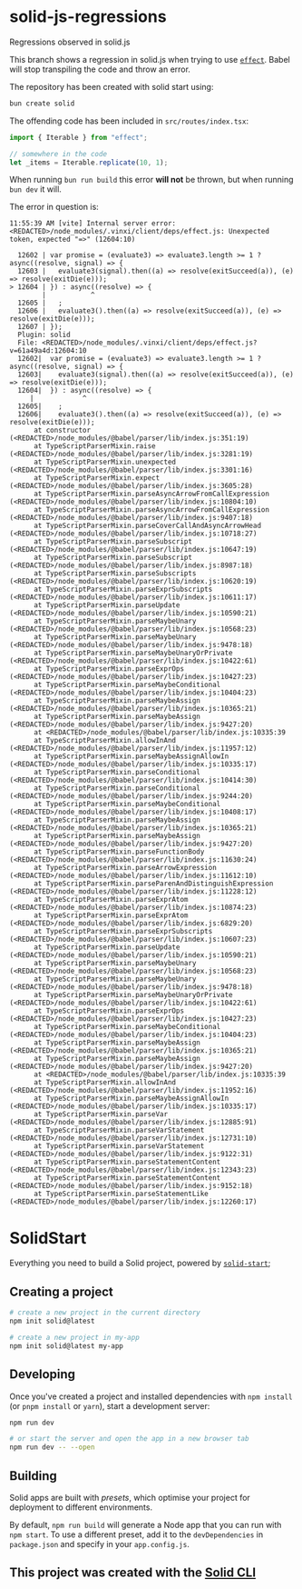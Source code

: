 # solid-js-regressions

Regressions observed in solid.js

This branch shows a regression in solid.js when trying to use [`effect`](npmjs.com/package/effect).
Babel will stop transpiling the code and throw an error.

The repository has been created with solid start using:

```bash
bun create solid
```

The offending code has been included in `src/routes/index.tsx`:

```js
import { Iterable } from "effect";

// somewhere in the code
let _items = Iterable.replicate(10, 1);
```

When running `bun run build` this error **will not** be thrown, but when running `bun dev` it will.

The error in question is:

```
11:55:39 AM [vite] Internal server error: <REDACTED>/node_modules/.vinxi/client/deps/effect.js: Unexpected token, expected "=>" (12604:10)

  12602 | var promise = (evaluate3) => evaluate3.length >= 1 ? async((resolve, signal) => {
  12603 |   evaluate3(signal).then((a) => resolve(exitSucceed(a)), (e) => resolve(exitDie(e)));
> 12604 | }) : async((resolve) => {
        |           ^
  12605 |   ;
  12606 |   evaluate3().then((a) => resolve(exitSucceed(a)), (e) => resolve(exitDie(e)));
  12607 | });
  Plugin: solid
  File: <REDACTED>/node_modules/.vinxi/client/deps/effect.js?v=61a49a4d:12604:10
  12602|  var promise = (evaluate3) => evaluate3.length >= 1 ? async((resolve, signal) => {
  12603|    evaluate3(signal).then((a) => resolve(exitSucceed(a)), (e) => resolve(exitDie(e)));
  12604|  }) : async((resolve) => {
     |            ^
  12605|    ;
  12606|    evaluate3().then((a) => resolve(exitSucceed(a)), (e) => resolve(exitDie(e)));
      at constructor (<REDACTED>/node_modules/@babel/parser/lib/index.js:351:19)
      at TypeScriptParserMixin.raise (<REDACTED>/node_modules/@babel/parser/lib/index.js:3281:19)
      at TypeScriptParserMixin.unexpected (<REDACTED>/node_modules/@babel/parser/lib/index.js:3301:16)
      at TypeScriptParserMixin.expect (<REDACTED>/node_modules/@babel/parser/lib/index.js:3605:28)
      at TypeScriptParserMixin.parseAsyncArrowFromCallExpression (<REDACTED>/node_modules/@babel/parser/lib/index.js:10804:10)
      at TypeScriptParserMixin.parseAsyncArrowFromCallExpression (<REDACTED>/node_modules/@babel/parser/lib/index.js:9407:18)
      at TypeScriptParserMixin.parseCoverCallAndAsyncArrowHead (<REDACTED>/node_modules/@babel/parser/lib/index.js:10718:27)
      at TypeScriptParserMixin.parseSubscript (<REDACTED>/node_modules/@babel/parser/lib/index.js:10647:19)
      at TypeScriptParserMixin.parseSubscript (<REDACTED>/node_modules/@babel/parser/lib/index.js:8987:18)
      at TypeScriptParserMixin.parseSubscripts (<REDACTED>/node_modules/@babel/parser/lib/index.js:10620:19)
      at TypeScriptParserMixin.parseExprSubscripts (<REDACTED>/node_modules/@babel/parser/lib/index.js:10611:17)
      at TypeScriptParserMixin.parseUpdate (<REDACTED>/node_modules/@babel/parser/lib/index.js:10590:21)
      at TypeScriptParserMixin.parseMaybeUnary (<REDACTED>/node_modules/@babel/parser/lib/index.js:10568:23)
      at TypeScriptParserMixin.parseMaybeUnary (<REDACTED>/node_modules/@babel/parser/lib/index.js:9478:18)
      at TypeScriptParserMixin.parseMaybeUnaryOrPrivate (<REDACTED>/node_modules/@babel/parser/lib/index.js:10422:61)
      at TypeScriptParserMixin.parseExprOps (<REDACTED>/node_modules/@babel/parser/lib/index.js:10427:23)
      at TypeScriptParserMixin.parseMaybeConditional (<REDACTED>/node_modules/@babel/parser/lib/index.js:10404:23)
      at TypeScriptParserMixin.parseMaybeAssign (<REDACTED>/node_modules/@babel/parser/lib/index.js:10365:21)
      at TypeScriptParserMixin.parseMaybeAssign (<REDACTED>/node_modules/@babel/parser/lib/index.js:9427:20)
      at <REDACTED>/node_modules/@babel/parser/lib/index.js:10335:39
      at TypeScriptParserMixin.allowInAnd (<REDACTED>/node_modules/@babel/parser/lib/index.js:11957:12)
      at TypeScriptParserMixin.parseMaybeAssignAllowIn (<REDACTED>/node_modules/@babel/parser/lib/index.js:10335:17)
      at TypeScriptParserMixin.parseConditional (<REDACTED>/node_modules/@babel/parser/lib/index.js:10414:30)
      at TypeScriptParserMixin.parseConditional (<REDACTED>/node_modules/@babel/parser/lib/index.js:9244:20)
      at TypeScriptParserMixin.parseMaybeConditional (<REDACTED>/node_modules/@babel/parser/lib/index.js:10408:17)
      at TypeScriptParserMixin.parseMaybeAssign (<REDACTED>/node_modules/@babel/parser/lib/index.js:10365:21)
      at TypeScriptParserMixin.parseMaybeAssign (<REDACTED>/node_modules/@babel/parser/lib/index.js:9427:20)
      at TypeScriptParserMixin.parseFunctionBody (<REDACTED>/node_modules/@babel/parser/lib/index.js:11630:24)
      at TypeScriptParserMixin.parseArrowExpression (<REDACTED>/node_modules/@babel/parser/lib/index.js:11612:10)
      at TypeScriptParserMixin.parseParenAndDistinguishExpression (<REDACTED>/node_modules/@babel/parser/lib/index.js:11228:12)
      at TypeScriptParserMixin.parseExprAtom (<REDACTED>/node_modules/@babel/parser/lib/index.js:10874:23)
      at TypeScriptParserMixin.parseExprAtom (<REDACTED>/node_modules/@babel/parser/lib/index.js:6829:20)
      at TypeScriptParserMixin.parseExprSubscripts (<REDACTED>/node_modules/@babel/parser/lib/index.js:10607:23)
      at TypeScriptParserMixin.parseUpdate (<REDACTED>/node_modules/@babel/parser/lib/index.js:10590:21)
      at TypeScriptParserMixin.parseMaybeUnary (<REDACTED>/node_modules/@babel/parser/lib/index.js:10568:23)
      at TypeScriptParserMixin.parseMaybeUnary (<REDACTED>/node_modules/@babel/parser/lib/index.js:9478:18)
      at TypeScriptParserMixin.parseMaybeUnaryOrPrivate (<REDACTED>/node_modules/@babel/parser/lib/index.js:10422:61)
      at TypeScriptParserMixin.parseExprOps (<REDACTED>/node_modules/@babel/parser/lib/index.js:10427:23)
      at TypeScriptParserMixin.parseMaybeConditional (<REDACTED>/node_modules/@babel/parser/lib/index.js:10404:23)
      at TypeScriptParserMixin.parseMaybeAssign (<REDACTED>/node_modules/@babel/parser/lib/index.js:10365:21)
      at TypeScriptParserMixin.parseMaybeAssign (<REDACTED>/node_modules/@babel/parser/lib/index.js:9427:20)
      at <REDACTED>/node_modules/@babel/parser/lib/index.js:10335:39
      at TypeScriptParserMixin.allowInAnd (<REDACTED>/node_modules/@babel/parser/lib/index.js:11952:16)
      at TypeScriptParserMixin.parseMaybeAssignAllowIn (<REDACTED>/node_modules/@babel/parser/lib/index.js:10335:17)
      at TypeScriptParserMixin.parseVar (<REDACTED>/node_modules/@babel/parser/lib/index.js:12885:91)
      at TypeScriptParserMixin.parseVarStatement (<REDACTED>/node_modules/@babel/parser/lib/index.js:12731:10)
      at TypeScriptParserMixin.parseVarStatement (<REDACTED>/node_modules/@babel/parser/lib/index.js:9122:31)
      at TypeScriptParserMixin.parseStatementContent (<REDACTED>/node_modules/@babel/parser/lib/index.js:12343:23)
      at TypeScriptParserMixin.parseStatementContent (<REDACTED>/node_modules/@babel/parser/lib/index.js:9152:18)
      at TypeScriptParserMixin.parseStatementLike (<REDACTED>/node_modules/@babel/parser/lib/index.js:12260:17)
```

# SolidStart

Everything you need to build a Solid project, powered by [`solid-start`](https://start.solidjs.com);

## Creating a project

```bash
# create a new project in the current directory
npm init solid@latest

# create a new project in my-app
npm init solid@latest my-app
```

## Developing

Once you've created a project and installed dependencies with `npm install` (or `pnpm install` or `yarn`), start a development server:

```bash
npm run dev

# or start the server and open the app in a new browser tab
npm run dev -- --open
```

## Building

Solid apps are built with _presets_, which optimise your project for deployment to different environments.

By default, `npm run build` will generate a Node app that you can run with `npm start`. To use a different preset, add it to the `devDependencies` in `package.json` and specify in your `app.config.js`.

## This project was created with the [Solid CLI](https://solid-cli.netlify.app)
